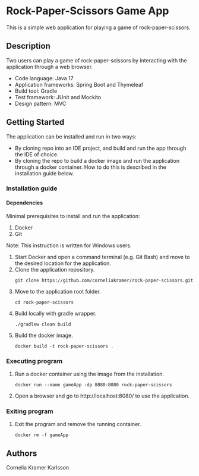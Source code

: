 # Rock-Paper-Scissors Game App

This is a simple web application for playing a game of rock-paper-scissors. 

## Description
Two users can play a game of rock-paper-scissors by interacting with the application through a web browser.
* Code language: Java 17
* Application frameworks: Spring Boot and Thymeleaf
* Build tool: Gradle
* Test framework: JUnit and Mockito
* Design pattern: MVC

## Getting Started
The application can be installed and run in two ways:
* By cloning repo into an IDE project, and build and run the app through the IDE of choice.
* By cloning the repo to build a docker image and run the application through a docker container. How to do this is described in the installation guide below. 

### Installation guide
#### Dependencies
Minimal prerequisites to install and run the application:
1. Docker
1. Git
  
Note: This instruction is written for Windows users.

1. Start Docker and open a command terminal (e.g. Git Bash) and move to the desired location for the application. 
1. Clone the application repository.
      ```
      git clone https://github.com/corneliakramer/rock-paper-scissors.git
      ```
1. Move to the application root folder.
      ```
      cd rock-paper-scissors
      ```
1. Build locally with gradle wrapper.
      ```
      ./gradlew clean build
      ```
1. Build the docker image.
      ```
      docker build -t rock-paper-scissors .
      ```

### Executing program
1. Run a docker container using the image from the installation.
      ```
      docker run --name gameApp -dp 8080:8080 rock-paper-scissors
      ```
1. Open a browser and go to http://localhost:8080/ to use the application. 

### Exiting program
1. Exit the program and remove the running container.
      ```
      docker rm -f gameApp
      ```
                    
## Authors

Cornelia Kramer Karlsson
